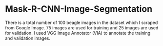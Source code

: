 # Mask-R-CNN-Image-Segmentation
There is a total number of 100 beagle images in the dataset which I scraped from Google Image. 75 images are used for training and 25 images are used for validation.
I used VGG Image Annotator (VIA) to annotate the training and validation images.
